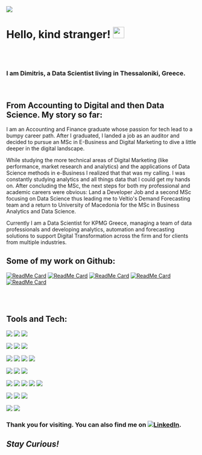 <img src=https://s27389.pcdn.co/wp-content/uploads/2018/11/data-era-1013x440.jpeg />

# Hello, kind stranger! <img src="https://raw.githubusercontent.com/MartinHeinz/MartinHeinz/master/wave.gif" width="30px">

<br />
<br />

### I am Dimitris, a Data Scientist living in Thessaloniki, Greece.

<br />

## From Accounting to Digital and then Data Science. My story so far:

I am an Accounting and Finance graduate whose passion for tech lead to a bumpy career path. After I graduated, I landed a job as an auditor and decided to pursue an MSc in E-Business and Digital Marketing to dive a little deeper in the digital landscape. 

While studying the more technical areas of Digital Marketing (like performance, market research and analytics) and the applications of Data Science methods in e-Business I realized that that was my calling. I was constantly studying analytics and all things data that I could get my hands on. After concluding the MSc, the next steps for both my professional and academic careers were obvious: Land a Developer Job and a second MSc focusing on Data Science thus leading me to Veltio's Demand Forecasting team and a return to University of Macedonia for the MSc in Business Analytics and Data Science.

Currently I am a Data Scientist for KPMG Greece, managing a team of data professionals and developing analytics, automation and forecasting solutions to support Digital Transformation across the firm and for clients from multiple industries.


## Some of my work on Github:

[![ReadMe Card](https://github-readme-stats.vercel.app/api/pin/?username=DimitriosTagkoulis&repo=Google-Analytics-and-Python&theme=dracula)](https://github.com/DimitriosTagkoulis/Google-Analytics-and-Python)
[![ReadMe Card](https://github-readme-stats.vercel.app/api/pin/?username=DimitriosTagkoulis&repo=Clustering-Stock-Movements&theme=dracula)](https://github.com/DimitriosTagkoulis/Clustering-Stock-Movements)
[![ReadMe Card](https://github-readme-stats.vercel.app/api/pin/?username=DimitriosTagkoulis&repo=TelcoCustomerChurn&theme=dracula)](https://github.com/DimitriosTagkoulis/TelcoCustomerChurn)
[![ReadMe Card](https://github-readme-stats.vercel.app/api/pin/?username=DimitriosTagkoulis&repo=XAI_Linked_Statistical_Data&theme=dracula)](https://github.com/DimitriosTagkoulis/XAI_Linked_Statistical_Data)
[![ReadMe Card](https://github-readme-stats.vercel.app/api/pin/?username=DimitriosTagkoulis&repo=AirBnB_Price_Prediction&theme=dracula)](https://github.com/DimitriosTagkoulis/AirBnB_Price_Prediction)


<br />
<br />

## Tools and Tech:

![](https://img.shields.io/badge/DEV-Jupyter-informational?style=flat&logo=Jupyter&logoColor=white&color=2bbc8a)
![](https://img.shields.io/badge/DEV-VSCode-informational?style=flat&logo=VsCode&logoColor=white&color=2bbc8a)
![](https://img.shields.io/badge/DEV-Git-informational?style=flat&logo=Git&logoColor=white&color=2bbc8a)

![](https://img.shields.io/badge/Code-Python-informational?style=flat&logo=Python&logoColor=white&color=2bbc8a)
![](https://img.shields.io/badge/Code-R-informational?style=flat&logo=R&logoColor=white&color=2bbc8a)
![](https://img.shields.io/badge/Code-Bash-informational?style=flat&logo=GNU-Bash&logoColor=white&color=2bbc8a)

![](https://img.shields.io/badge/DB-PostgreSQL-informational?style=flat&logo=PostgreSQL&logoColor=white&color=2bbc8a)
![](https://img.shields.io/badge/DB-MySql-informational?style=flat&logo=MySQL&logoColor=white&color=2bbc8a)
![](https://img.shields.io/badge/DB-MongoDB-informational?style=flat&logo=MongoDB&logoColor=white&color=2bbc8a)
![](https://img.shields.io/badge/DB-Neo4j-informational?style=flat&logo=Neo4j&logoColor=white&color=2bbc8a)

![](https://img.shields.io/badge/ML-ScikitLearn-informational?style=flat&logo=scikit-learn&logoColor=white&color=2bbc8a)
![](https://img.shields.io/badge/ML-Tensorflow-informational?style=flat&logo=Tensorflow&logoColor=white&color=2bbc8a)
![](https://img.shields.io/badge/ML-PyTorch-informational?style=flat&logo=PyTorch&logoColor=white&color=2bbc8a)

![](https://img.shields.io/badge/MLOPS-MLflow-informational?style=flat&logo=MLflow&logoColor=white&color=2bbc8a)
![](https://img.shields.io/badge/MLOPS-Airflow-informational?style=flat&logo=Apache-Airflow&logoColor=white&color=2bbc8a)
![](https://img.shields.io/badge/MLOPS-Ray-informational?style=flat&logo=Ray&logoColor=white&color=2bbc8a)
![](https://img.shields.io/badge/MLOPS-Spark-informational?style=flat&logo=Apache-Spark&logoColor=white&color=2bbc8a)
![](https://img.shields.io/badge/MLOPS-Weights&Biases-informational?style=flat&logo=WeightsandBiases&logoColor=white&color=2bbc8a)

![](https://img.shields.io/badge/Cloud-Azure-informational?style=flat&logo=Microsoft-Azure&logoColor=white&color=2bbc8a)
![](https://img.shields.io/badge/Cloud-Aws-informational?style=flat&logo=Amazon-AWS&logoColor=white&color=2bbc8a)
![](https://img.shields.io/badge/Cloud-GCP-informational?style=flat&logo=Google-Cloud&logoColor=white&color=2bbc8a)

![](https://img.shields.io/badge/Viz-Tableau-informational?style=flat&logo=Tableau&logoColor=white&color=2bbc8a)
![](https://img.shields.io/badge/Viz-PowerBI-informational?style=flat&logo=PowerBI&logoColor=white&color=2bbc8a)


<!-- Actual text -->
### Thank you for visiting. You can also find me on [![LinkedIn][2.2]][2].

<!-- Icons -->


[2.2]: https://img.shields.io/badge/Linkedin-informational?style=flat&logo=LinkedIn (LinkedIn icon)

<!-- Links to your social media accounts -->


[2]: https://www.linkedin.com/in/dimitrios-tagkoulis/


## <em>Stay Curious!</em>
